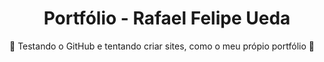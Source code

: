 <!DOCTYPE html>
<html>
  <body>
    <h1 align="center"> Portfólio - Rafael Felipe Ueda </h1>
      <p> 🚧 Testando o GitHub e tentando criar sites, como o meu própio portfólio 🚧 </p>
  </body>
</html>
